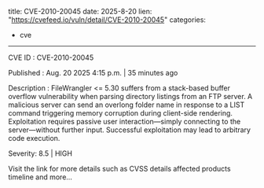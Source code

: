  
title: CVE-2010-20045
date: 2025-8-20
lien: "https://cvefeed.io/vuln/detail/CVE-2010-20045"
categories:
  - cve
---

CVE ID : CVE-2010-20045

Published :  Aug. 20
2025
4:15 p.m. | 35 minutes ago

Description : FileWrangler <= 5.30 suffers from a stack-based buffer overflow vulnerability when parsing directory listings from an FTP server. A malicious server can send an overlong folder name in response to a LIST command
triggering memory corruption during client-side rendering. Exploitation requires passive user interaction—simply connecting to the server—without further input. Successful exploitation may lead to arbitrary code execution.

Severity: 8.5 | HIGH

Visit the link for more details
such as CVSS details
affected products
timeline
and more...
